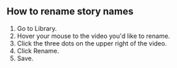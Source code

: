 ## How to rename story names

1. Go to Library.
2. Hover your mouse to the video you'd like to rename.
3. Click the three dots on the upper right of the video.
4. Click Rename.
5. Save.